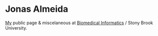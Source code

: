 Jonas Almeida
==========

[My](http://jonasalmeida.info) public page & miscelaneous at [Biomedical Informatics](bmi.stonybrookmedicine.edu/people) / Stony Brook University.
